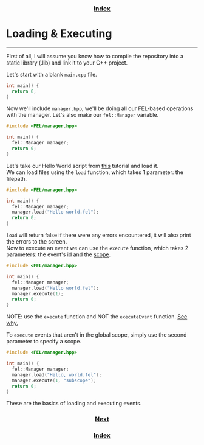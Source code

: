 <h3 align="center"><a href="index">Index</a></h3>

# Loading & Executing
-----

First of all, I will assume you know how to compile the repository into a static library (.lib) and link it to your C++ project.

Let's start with a blank `main.cpp` file.
```cpp
int main() {
  return 0;
}
```

Now we'll include `manager.hpp`, we'll be doing all our FEL-based operations with the manager.
Let's also make our `fel::Manager` variable.

```cpp
#include <FEL/manager.hpp>

int main() {
  fel::Manager manager;
  return 0;
}
```

Let's take our Hello World script from [this](structure) tutorial and load it.  
We can load files using the `load` function, which takes 1 parameter: the filepath.

```cpp
#include <FEL/manager.hpp>

int main() {
  fel::Manager manager;
  manager.load("Hello world.fel");
  return 0;
}
```

`load` will return false if there were any errors encountered, it will also print the errors to the screen.  
Now to execute an event we can use the `execute` function, which takes 2 parameters: the event's id and the [scope](scope).

```cpp
#include <FEL/manager.hpp>

int main() {
  fel::Manager manager;
  manager.load("Hello world.fel");
  manager.execute(1);  
  return 0;
}
```
NOTE: use the `execute` function and NOT the `executeEvent` function. [See why.](custom-commands)

To `execute` events that aren't in the global scope, simply use the second parameter to specify a scope.  

```cpp
#include <FEL/manager.hpp>

int main() {
  fel::Manager manager;
  manager.load("Hello, world.fel");
  manager.execute(1, "subscope");
  return 0;
}
```

These are the basics of loading and executing events.

<h3 align="center"><a href="context">Next</a></h3>
<h3 align="center"><a href="index">Index</a></h3>
